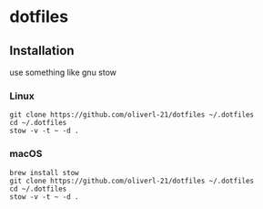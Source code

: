# dotfiles

## Installation
use something like gnu stow

### Linux

```
git clone https://github.com/oliverl-21/dotfiles ~/.dotfiles
cd ~/.dotfiles
stow -v -t ~ -d .
```
### macOS
```
brew install stow
git clone https://github.com/oliverl-21/dotfiles ~/.dotfiles
cd ~/.dotfiles
stow -v -t ~ -d .
```